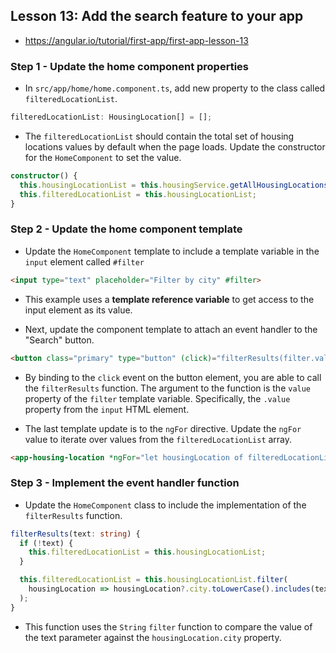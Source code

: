 ## Lesson 13: Add the search feature to your app

- https://angular.io/tutorial/first-app/first-app-lesson-13



### Step 1 - Update the home component properties

- In `src/app/home/home.component.ts`, add new property to the class called `filteredLocationList`.
```ts
filteredLocationList: HousingLocation[] = [];
```

- The `filteredLocationList` should contain the total set of housing locations values by default when the page loads. Update the constructor for the `HomeComponent` to set the value.
```ts
constructor() {
  this.housingLocationList = this.housingService.getAllHousingLocations();
  this.filteredLocationList = this.housingLocationList;
}
```


### Step 2 - Update the home component template

- Update the `HomeComponent` template to include a template variable in the `input` element called `#filter`
```html
<input type="text" placeholder="Filter by city" #filter>
```
- This example uses a **template reference variable** to get access to the input element as its value.

- Next, update the component template to attach an event handler to the "Search" button.
```html
<button class="primary" type="button" (click)="filterResults(filter.value)">Search</button>
```
- By binding to the `click` event on the button element, you are able to call the `filterResults` function. The argument to the function is the `value` property of the `filter` template variable. Specifically, the `.value` property from the `input` HTML element.

- The last template update is to the `ngFor` directive. Update the `ngFor` value to iterate over values from the `filteredLocationList` array.
```html
<app-housing-location *ngFor="let housingLocation of filteredLocationList" [housingLocation]="housingLocation"></app-housing-location>
```

### Step 3 - Implement the event handler function

- Update the `HomeComponent` class to include the implementation of the `filterResults` function.
```ts
filterResults(text: string) {
  if (!text) {
    this.filteredLocationList = this.housingLocationList;
  }

  this.filteredLocationList = this.housingLocationList.filter(
    housingLocation => housingLocation?.city.toLowerCase().includes(text.toLowerCase())
  );
}
```
- This function uses the `String` `filter` function to compare the value of the text parameter against the `housingLocation.city` property.
